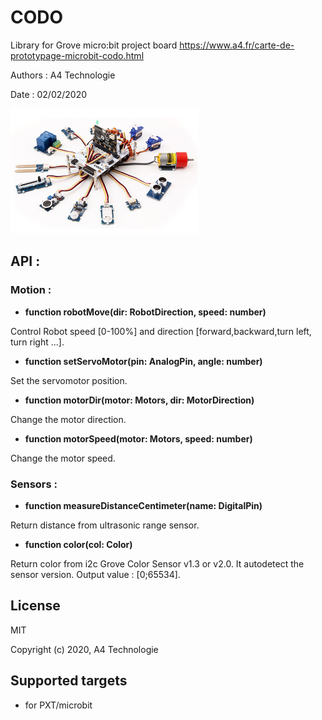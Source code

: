# CODO
Library for Grove micro:bit project board
https://www.a4.fr/carte-de-prototypage-microbit-codo.html

Authors : A4 Technologie

Date : 02/02/2020

![](icon.png)  

## API :

### Motion :

- **function robotMove(dir: RobotDirection, speed: number)**

Control Robot speed [0-100%] and direction [forward,backward,turn left, turn right ...].

- **function setServoMotor(pin: AnalogPin, angle: number)**

Set the servomotor position.

- **function motorDir(motor: Motors, dir: MotorDirection)**

Change the motor direction.

- **function motorSpeed(motor: Motors, speed: number)**

Change the motor speed.

### Sensors :

- **function measureDistanceCentimeter(name: DigitalPin)**

Return distance from ultrasonic range sensor.
    
- **function color(col: Color)**

Return color from i2c Grove Color Sensor v1.3 or v2.0. It autodetect the sensor version. Output value : [0;65534].

## License

MIT

Copyright (c) 2020, A4 Technologie

## Supported targets

* for PXT/microbit
